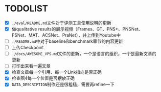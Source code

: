 # TODOLIST

- [x] `./eval/README.md`文件对于评测工具使用说明的更新
- [x] 做qualitative results的展示视频（Frames、GT、PNS+、PNSNet、FSNet、MAT、ACSNet、PraNet），并上传到Youtube中
- [ ] `./README.md`中对于baseline和benchmark章节的内容更新
- [ ] 上传Checkpoint
- [ ] `./docs/AWESOME_VPS.md`文件的更新，一个是语言的组织，一个是最新文章的更新
- [ ] 打印出来看一遍文章
- [x] 检查文章每一个引用、每一个Link指向是否正确
- [x] 检查图4每一个位置是否摆放正确
- [x] `DATA_DESCRIPTION`制作还是很粗糙，需要再refine一下
